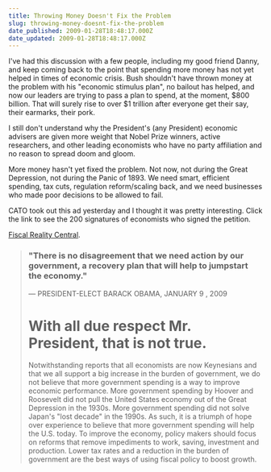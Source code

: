 ```yaml
---
title: Throwing Money Doesn't Fix the Problem
slug: throwing-money-doesnt-fix-the-problem
date_published: 2009-01-28T18:48:17.000Z
date_updated: 2009-01-28T18:48:17.000Z
---
```


I've had this discussion with a few people, including my good friend Danny, and keep coming back to the point that spending more money has not yet helped in times of economic crisis. Bush shouldn't have thrown money at the problem with his "economic stimulus plan", no bailout has helped, and now our leaders are trying to pass a plan to spend, at the moment, $800 billion. That will surely rise to over $1 trillion after everyone get their say, their earmarks, their pork.

I still don't understand why the President's (any President) economic advisers are given more weight that Nobel Prize winners, active researchers, and other leading economists who have no party affiliation and no reason to spread doom and gloom.

More money hasn't yet fixed the problem. Not now, not during the Great Depression, not during the Panic of 1893. We need smart, efficient spending, tax cuts, regulation reform/scaling back, and we need businesses who made poor decisions to be allowed to fail.

CATO took out this ad yesterday and I thought it was pretty interesting. Click the link to see the 200 signatures of economists who signed the petition.

[Fiscal Reality Central](http://www.cato.org/fiscalreality).

> ### "There is no disagreement that we need action by our government, a recovery plan that will help to jumpstart the economy."
> 
> — PRESIDENT-ELECT BARACK OBAMA, JANUARY 9 , 2009
> 
> # With all due respect Mr. President, that is not true.
> 
> Notwithstanding reports that all economists are now Keynesians and that we all support a big increase in the burden of government, we do not believe that more government spending is a way to improve economic performance. More government spending by Hoover and Roosevelt did not pull the United States economy out of the Great Depression in the 1930s. More government spending did not solve Japan's "lost decade" in the 1990s. As such, it is a triumph of hope over experience to believe that more government spending will help the U.S. today. To improve the economy, policy makers should focus on reforms that remove impediments to work, saving, investment and production. Lower tax rates and a reduction in the burden of government are the best ways of using fiscal policy to boost growth.
